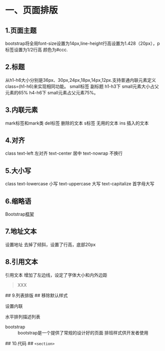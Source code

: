 # 一、页面排版 #
## 1.页面主题 ##
 bootstrap将全局font-size设置为14px,line-height行高设置为1.428（20px），p标签设置为1/2行高 颜色为#ccc.
## 2.标题 ##
从h1-h6大小分别是36px、30px,24px,18px,14px,12px.支持普通内联元素定义class=(h1-h6)来实现相同功能。
small标签  副标题
h1-h3下  small元素大小占父元素的65%   h4-h6下  small元素占父元素75%。
## 3.内联元素 ##
mark标签和mark类
del标签 删除的文本
s标签  无用的文本
ins 插入的文本
## 4.对齐 ##
class  text-left 左对齐   text-center  居中  text-nowrap 不换行

## 5.大小写 ##
 class   text-lowercase  小写
text-uppercase  大写
text-capitalize  首字母大写
## 6.缩略语 ##  
Bootstrap<abbr title="bootstrap" class="initialism">框架</abbr>
## 7.地址文本 ##
设置地址 去掉了倾斜，设置了行高，底部20px
## 8.引用文本 ##
引用文本 增加了左边线，设定了字体大小和内外边距
<blockquote>XXX</blockquote>
## 9.列表排版 ##
移除默认样式
<ul class="list-unstyled"></ul>
设置内联
<ul class="list-inline"></ul>
水平排列描述列表
<dl class="dl-horizontal">
	<dt>bootstrap</dt>
	<dd>bootstrap是一个提供了常规的设计好的页面 排班样式供开发者使用</dd>
</dl>
## 10.代码 ##
<code>&lt;section&gt;</code>